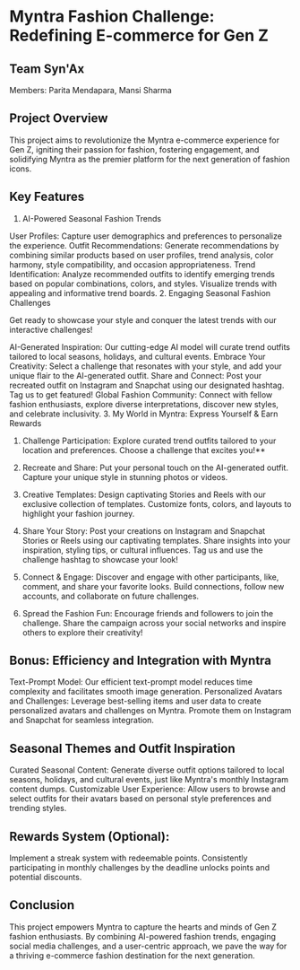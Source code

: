 # Myntra Fashion Challenge: Redefining E-commerce for Gen Z

## Team Syn'Ax

Members:
Parita Mendapara, 
Mansi Sharma

## Project Overview

This project aims to revolutionize the Myntra e-commerce experience for Gen Z, igniting their passion for fashion, fostering engagement, and solidifying Myntra as the premier platform for the next generation of fashion icons.


## Key Features

1. AI-Powered Seasonal Fashion Trends

User Profiles: Capture user demographics and preferences to personalize the experience.
Outfit Recommendations: Generate recommendations by combining similar products based on user profiles, trend analysis, color harmony, style compatibility, and occasion appropriateness.
Trend Identification: Analyze recommended outfits to identify emerging trends based on popular combinations, colors, and styles. Visualize trends with appealing and informative trend boards.
2. Engaging Seasonal Fashion Challenges

Get ready to showcase your style and conquer the latest trends with our interactive challenges!

AI-Generated Inspiration: Our cutting-edge AI model will curate trend outfits tailored to local seasons, holidays, and cultural events.
Embrace Your Creativity: Select a challenge that resonates with your style, and add your unique flair to the AI-generated outfit.
Share and Connect: Post your recreated outfit on Instagram and Snapchat using our designated hashtag. Tag us to get featured!
Global Fashion Community: Connect with fellow fashion enthusiasts, explore diverse interpretations, discover new styles, and celebrate inclusivity.
3. My World in Myntra: Express Yourself & Earn Rewards

1. Challenge Participation: Explore curated trend outfits tailored to your location and preferences. Choose a challenge that excites you!**

2. Recreate and Share: Put your personal touch on the AI-generated outfit. Capture your unique style in stunning photos or videos.

3. Creative Templates: Design captivating Stories and Reels with our exclusive collection of templates. Customize fonts, colors, and layouts to highlight your fashion journey.

4. Share Your Story: Post your creations on Instagram and Snapchat Stories or Reels using our captivating templates. Share insights into your inspiration, styling tips, or cultural influences. Tag us and use the challenge hashtag to showcase your look!

5. Connect & Engage: Discover and engage with other participants, like, comment, and share your favorite looks. Build connections, follow new accounts, and collaborate on future challenges.

6. Spread the Fashion Fun: Encourage friends and followers to join the challenge. Share the campaign across your social networks and inspire others to explore their creativity!

## Bonus: Efficiency and Integration with Myntra

Text-Prompt Model: Our efficient text-prompt model reduces time complexity and facilitates smooth image generation.
Personalized Avatars and Challenges: Leverage best-selling items and user data to create personalized avatars and challenges on Myntra. Promote them on Instagram and Snapchat for seamless integration.
## Seasonal Themes and Outfit Inspiration

Curated Seasonal Content: Generate diverse outfit options tailored to local seasons, holidays, and cultural events, just like Myntra's monthly Instagram content dumps.
Customizable User Experience: Allow users to browse and select outfits for their avatars based on personal style preferences and trending styles.
## Rewards System (Optional):

Implement a streak system with redeemable points. Consistently participating in monthly challenges by the deadline unlocks points and potential discounts.

## Conclusion

This project empowers Myntra to capture the hearts and minds of Gen Z fashion enthusiasts. By combining AI-powered fashion trends, engaging social media challenges, and a user-centric approach, we pave the way for a thriving e-commerce fashion destination for the next generation.

